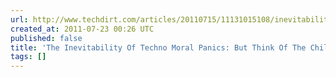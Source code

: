 ```yaml
---
url: http://www.techdirt.com/articles/20110715/11131015108/inevitability-techno-moral-panics-think-children.shtml
created_at: 2011-07-23 00:26 UTC
published: false
title: 'The Inevitability Of Techno Moral Panics: But Think Of The Children'
tags: []
---
```




